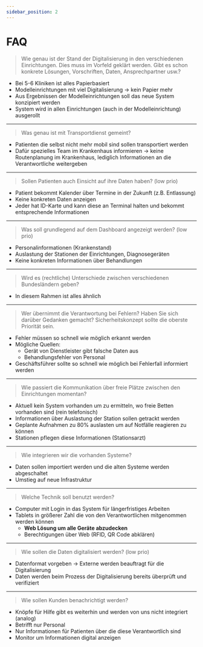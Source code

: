 ```yaml
---
sidebar_position: 2
---
```


# FAQ

> Wie genau ist der Stand der Digitalisierung in den verschiedenen Einrichtungen. Dies muss im Vorfeld geklärt werden. Gibt es schon konkrete Lösungen, Vorschriften, Daten, Ansprechpartner usw.?

- Bei 5-6 Kliniken ist alles Papierbasiert
- Modelleinrichtungen mit viel Digitalisierung -> kein Papier mehr
- Aus Ergebnissen der Modelleinrichtungen soll das neue System konzipiert werden
- System wird in allen Einrichtungen (auch in der Modelleinrichtung) ausgerollt

***

> Was genau ist mit Transportdienst gemeint?

- Patienten die selbst nicht mehr mobil sind sollen transportiert werden
- Dafür spezielles Team im Krankenhaus informieren -> keine Routenplanung im Krankenhaus, lediglich Informationen an die Verantwortliche weitergeben 

***

> Sollen Patienten auch Einsicht auf ihre Daten haben? (low prio)

- Patient bekommt Kalender über Termine in der Zukunft (z.B. Entlassung)
- Keine konkreten Daten anzeigen
- Jeder hat ID-Karte und kann diese an Terminal halten und bekommt entsprechende Informationen

*** 

> Was soll grundlegend auf dem Dashboard angezeigt werden? (low prio)

- Personalinformationen (Krankenstand)
- Auslastung der Stationen der Einrichtungen, Diagnosegeräten
- Keine konkreten Informationen über Behandlungen

***


> Wird es (rechtliche) Unterschiede zwischen verschiedenen Bundesländern geben?

- In diesem Rahmen ist alles ähnlich 

***

> Wer übernimmt die Verantwortung bei Fehlern? Haben Sie sich darüber Gedanken gemacht? Sicherheitskonzept sollte die oberste Priorität sein.

- Fehler müssen so schnell wie möglich erkannt werden
- Mögliche Quellen: 
   - Gerät von Dienstleister gibt falsche Daten aus
   - Behandlungsfehler von Personal
- Geschäftsführer sollte so schnell wie möglich bei Fehlerfall informiert werden

***

> Wie passiert die Kommunikation über freie Plätze zwischen den Einrichtungen momentan?

- Aktuell kein System vorhanden um zu ermitteln, wo freie Betten vorhanden sind (rein telefonisch)
- Informationen über Auslastung der Station sollen getrackt werden
- Geplante Aufnahmen zu 80% auslasten um auf Notfälle reagieren zu können
- Stationen pflegen diese Informationen (Stationsarzt)

***

> Wie integrieren wir die vorhanden Systeme?

- Daten sollen importiert werden und die alten Systeme werden abgeschaltet
- Umstieg auf neue Infrastruktur

***

> Welche Technik soll benutzt werden?

- Computer mit Login in das System für längerfristiges Arbeiten
- Tablets in größerer Zahl die von den Verantwortlichen mitgenommen werden können
    - **Web Lösung um alle Geräte abzudecken**
    - Berechtigungen über Web (RFID, QR Code abklären)

*** 

> Wie sollen die Daten digitalisiert werden? (low prio)

- Datenformat vorgeben -> Externe werden beauftragt für die Digitalisierung
- Daten werden beim Prozess der Digitalisierung bereits überprüft und verifiziert

***

> Wie sollen Kunden benachrichtigt werden?

- Knöpfe für Hilfe gibt es weiterhin und werden von uns nicht integriert (analog)
- Betrifft nur Personal
- Nur Informationen für Patienten über die diese Verantwortlich sind
- Monitor um Informationen digital anzeigen